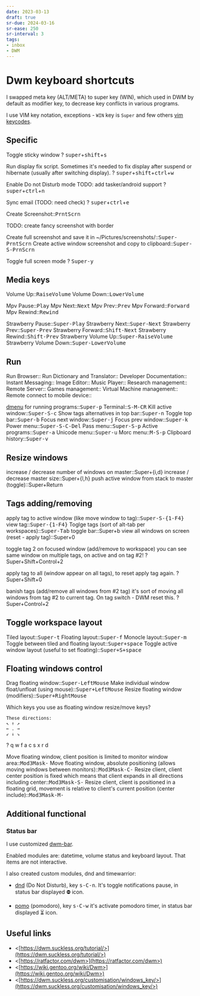 ```yaml
---
date: 2023-03-13
draft: true
sr-due: 2024-03-16
sr-ease: 250
sr-interval: 3
tags:
- inbox
- DWM
---
```


# Dwm keyboard shortcuts

I swapped meta key (ALT/META) to super key (WIN), which used in DWM by default
as modifier key, to decrease key conflicts in various programs.

I use VIM key notation, exceptions - `WIN` key is `Super` and few others [vim keycodes](./vim%20keycodes.md).

## Specific

Toggle sticky window
?
<kbd>super</kbd>+<kbd>shift</kbd>+<kbd>s</kbd>

Run display fix script. Sometimes it's needed to fix display after suspend or hibernate (usually after switching display).
?
<kbd>super</kbd>+<kbd>shift</kbd>+<kbd>ctrl</kbd>+<kbd>w</kbd>

Enable Do not Disturb mode
TODO: add tasker/android support
?
<kbd>super</kbd>+<kbd>ctrl</kbd>+<kbd>n</kbd>
<!--SR:!2023-04-18,3,269-->

Sync email (TODO: need check)
?
<kbd>super</kbd>+<kbd>ctrl</kbd>+<kbd>e</kbd>

Create Screenshot::<kbd>PrntScrn</kbd>

TODO: create fancy screenshot with border

Create full screenshot and save it in ~/Pictures/screenshots/::<kbd>Super-PrntScrn</kbd>
Create active window screenshot and copy to clipboard::<kbd>Super-S-PrnScrn</kbd>

Toggle full screen mode
?
<kbd>Super-y</kbd>

## Media keys

Volume Up::<kbd>RaiseVolume</kbd>
Volume Down::<kbd>LowerVolume</kbd>

Mpv Pause::<kbd>Play</kbd>
Mpv Next::<kbd>Next</kbd>
Mpv Prev::<kbd>Prev</kbd>
Mpv Forward::<kbd>Forward</kbd>
Mpv Rewind::<kbd>Rewind</kbd>

Strawberry Pause::<kbd>Super-Play</kbd>
Strawberry Next::<kbd>Super-Next</kbd>
Strawberry Prev::<kbd>Super-Prev</kbd>
Strawberry Forward::<kbd>Shift-Next</kbd>
Strawberry Rewind::<kbd>Shift-Prev</kbd>
Strawberry Volume Up::<kbd>Super-RaiseVolume</kbd>
Strawberry Volume Down::<kbd>Super-LowerVolume</kbd>

## Run

Run Browser::<kbd><M-S-2></kbd>
Run Dictionary and Translator::<kbd><M-S-3></kbd>
Developer Documentation::<kbd><M-S-4></kbd>
Instant Messaging::<kbd><M-S-5></kbd>
Image Editor::<kbd><M-S-6></kbd>
Music Player::<kbd><M-S-7></kbd>
Research management::<kbd><M-S-8></kbd>
Remote Server::<kbd><M-S-9></kbd>
Games management::<kbd><M-S-F1></kbd>
Virtual Machine management::<kbd><M-S-F2></kbd>
Remote connect to mobile device::<kbd><M-S-F3></kbd>

[dmenu](./dmenu.md) for running programs::<kbd>Super-p</kbd>
Terminal::<kbd>S-M-CR</kbd>
Kill active window::<kbd>Super-S-c</kbd>
Show tags alternatives in top bar::<kbd>Super-n</kbd>
Toggle top bar::<kbd>Super-b</kbd>
Focus next window::<kbd>Super-j</kbd>
Focus prev window::<kbd>Super-k</kbd>
Power menu::<kbd>Super-S-C-Del</kbd>
Pass menu::<kbd>Super-S-p</kbd>
Active programs::<kbd>Super-a</kbd>
Unicode menu::<kbd>Super-u</kbd>
Morc menu::<kbd>M-S-p</kbd>
Clipboard history::<kbd>Super-v</kbd>

## Resize windows

increase / decrease number of windows on master::Super+{i,d}
increase / decrease master size::Super+{l,h}
push active window from stack to master (toggle)::Super+Return

## Tags adding/removing

apply tag to active window (like move window to tag)::<kbd>Super-S-{1-F4}</kbd>
view tag::<kbd>Super-{1-F4}</kbd>
Toglge tags (sort of alt-tab per workspaces)::<kbd>Super-Tab</kbd>
toggle bar::Super+b
view all windows on screen (reset - apply tag)::Super+0

toggle tag 2 on focused window (add/remove to workspace)
you can see same window on multiple tags, on active and on tag #2!
?
Super+Shift+Control+2


apply tag to all (window appear on all tags), to reset apply tag again.
?
Super+Shift+0
<!--SR:!2023-04-16,1,229-->

banish tags (add/remove all windows from #2 tag)
it's sort of moving all windows from tag #2 to current tag. On tag switch - DWM reset this.
?
Super+Control+2
<!--SR:!2023-04-16,1,210-->


## Toggle workspace layout

Tiled layout::<kbd>Super-t</kbd>
Floating layout::<kbd>Super-f</kbd>
Monocle layout::<kbd>Super-m</kbd>
Toggle between tiled and floating layout::<kbd>Super+space</kbd>
Toggle active window layout (useful to set floating)::<kbd>Super+S+space</kbd>

## Floating windows control

Drag floating window::<kbd>Super-LeftMouse</kbd>
Make individual window float/unfloat (using mouse)::<kbd>Super+LeftMouse</kbd>
Resize floating window (modifiers)::<kbd>Super+RightMouse</kbd>

Which keys you use as floating window resize/move keys?
```
These directions:
↖ ↑ ↗
← . →
↙ ↓ ↘
```

?
q w f
a c s
x r d

Move floating window, client position is limited to monitor window area::<kbd>Mod3Mask-</kbd>
Move floating window, absolute positioning (allows moving windows between monitors)::<kbd>Mod3Mask-C-</kbd>
Resize client, client center position is fixed which means that client expands in all directions including center::<kbd>Mod3Mask-S-</kbd>
Resize client, client is positioned in a floating grid, movement is relative to client's current position (center include)::<kbd>Mod3Mask-M-</kbd>

## Additional functional

### Status bar
I use customized [dwm-bar](https://github.com/inomoz/dwm-bar).

Enabled modules are: datetime, volume status and keyboard layout.
That items are not interactive.

I also created custom modules, dnd and timewarrior:


- [dnd](https://github.com/inomoz/dotfiles/blob/main/.local/bin/dnd)
(Do Not Disturb), key <kbd>s-C-n</kbd>.  It's toggle notifications pause,
in status bar displayed ⛔ icon.

- [pomo](https://github.com/inomoz/dotfiles/blob/main/.local/bin/pomo.sh)
(pomodoro), key <kbd>s-C-w</kbd> it's activate pomodoro timer, in status bar displayed
⏳ icon.

## Useful links

- <[https://dwm.suckless.org/tutorial/>](https://dwm.suckless.org/tutorial/>)
- <[https://ratfactor.com/dwm>](https://ratfactor.com/dwm>)
- <[https://wiki.gentoo.org/wiki/Dwm>](https://wiki.gentoo.org/wiki/Dwm>)
- <[https://dwm.suckless.org/customisation/windows_key/>](https://dwm.suckless.org/customisation/windows_key/>)

<!-- TODO: create repo with my patches -->